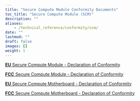 ```yaml
---
title: "Secure Compute Module Conformity Documents"
toc_title: "Secure Compute Module (SCM)"
description: ""
aliases:
    - /technical_reference/conformity/scm/
date: ""
lastmod: ""
draft: false
images: []
weight: 1
---
```


<p><a href="Zymbit_EU Declaration of Conformity_SCM_2023.03_FINAL_SIGNED.pdf" target="_blank" rel="noopener noreferrer"><b>EU</b>  Secure Compute Module - Declaration of Conformity</a></p>

<p><a href="Zymbit_FCC Declaration of Conformity_SCM_2023.02_FINAL_SIGNED.pdf" target="_blank" rel="noopener noreferrer"><b>FCC</b>  Secure Compute Module -  Declaration of Conformity</a></p>

<p><a href="Zymbit_EU Declaration of Conformity_SCM_Motherboard_2023.03_FINAL_SIGNED.pdf" target="_blank" rel="noopener noreferrer"><b>EU</b>  Secure Compute Motherboard - Declaration of Conformity</a></p>

<p><a href="Zymbit_FCC Declaration of Conformity_SCM_Motherboard_2023.02_FINAL_SIGNED.pdf" target="_blank" rel="noopener noreferrer"><b>FCC</b>  Secure Compute Motherboard -  Declaration of Conformity</a></p>
